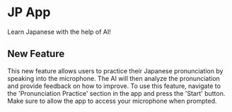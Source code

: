 
# JP App
Learn Japanese with the help of AI!

## New Feature

This new feature allows users to practice their Japanese pronunciation by speaking into the microphone. The AI will then analyze the pronunciation and provide feedback on how to improve. To use this feature, navigate to the 'Pronunciation Practice' section in the app and press the 'Start' button. Make sure to allow the app to access your microphone when prompted.
